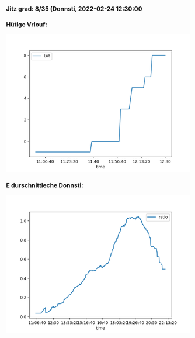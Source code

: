 ### Jitz grad: 8/35 (Donnsti, 2022-02-24 12:30:00

### Hütige Vrlouf:
![Graph](Today.png)

### E durschnittleche Donnsti:
![Graph](Donnsti.png)